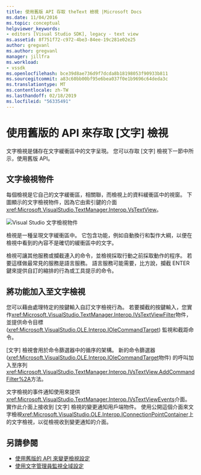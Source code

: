 ```yaml
---
title: 使用舊版 API 存取 theText 檢視 |Microsoft Docs
ms.date: 11/04/2016
ms.topic: conceptual
helpviewer_keywords:
- editors [Visual Studio SDK], legacy - text view
ms.assetid: 8f751f72-c972-4be3-84ee-19c281e02e25
author: gregvanl
ms.author: gregvanl
manager: jillfra
ms.workload:
- vssdk
ms.openlocfilehash: bce39d8ae736d9f7dcda8b18198053f90933b811
ms.sourcegitcommit: a83c60bb00bf95e6bea037f0e1b9696c64deda3c
ms.translationtype: MT
ms.contentlocale: zh-TW
ms.lasthandoff: 02/18/2019
ms.locfileid: "56335491"
---
```

# <a name="access-the-text-view-by-using-the-legacy-api"></a>使用舊版的 API 來存取 [文字] 檢視
文字檢視是儲存在文字緩衝區中的文字呈現。 您可以存取 [文字] 檢視下一節中所示，使用舊版 API。

## <a name="text-view-object"></a>文字檢視物件
 每個檢視是它自己的文字緩衝區，相關聯，而檢視上的資料緩衝區中的視窗。 下圖顯示的文字檢視物件，因為它由索引鍵的介面<xref:Microsoft.VisualStudio.TextManager.Interop.VsTextView>。

 ![Visual Studio 文字檢視物件](../extensibility/media/vstextview.gif)

 檢視是一種呈現文字緩衝區中。 它包含功能，例如自動換行和製作大綱，以便在檢視中看到的內容不是確切的緩衝區中的文字。

 檢視可讓其他服務或攔截連入的命令，並檢視採取行動之前採取動作的程序。 若要這樣做最常見的服務是語言服務。 語言服務可能需要，比方說，攔截 ENTER 鍵來提供自訂的縮排的行為或工具提示的命令。

## <a name="add-functionality-to-the-text-view"></a>將功能加入至文字檢視
 您可以藉由處理特定的按鍵輸入自訂文字檢視行為。 若要攔截的按鍵輸入，您實作<xref:Microsoft.VisualStudio.TextManager.Interop.IVsTextViewFilter>物件，並提供命令目標 (<xref:Microsoft.VisualStudio.OLE.Interop.IOleCommandTarget>) 監視和截距命令。

 [文字] 檢視會用於命令篩選器中的循序的架構。 新的命令篩選器 (<xref:Microsoft.VisualStudio.OLE.Interop.IOleCommandTarget>物件) 的呼叫加入至序列<xref:Microsoft.VisualStudio.TextManager.Interop.IVsTextView.AddCommandFilter%2A>方法。

 文字檢視的事件通知使用來提供<xref:Microsoft.VisualStudio.TextManager.Interop.IVsTextViewEvents>介面。 實作此介面上接收到 [文字] 檢視的變更通知用戶端物件。 使用公開這個介面來文字檢視<xref:Microsoft.VisualStudio.OLE.Interop.IConnectionPointContainer>上的文字檢視，以從檢視收到變更通知的介面。

## <a name="see-also"></a>另請參閱

- [使用舊版的 API 來變更檢視設定](../extensibility/changing-view-settings-by-using-the-legacy-api.md)
- [使用文字管理員監視全域設定](../extensibility/using-the-text-manager-to-monitor-global-settings.md)